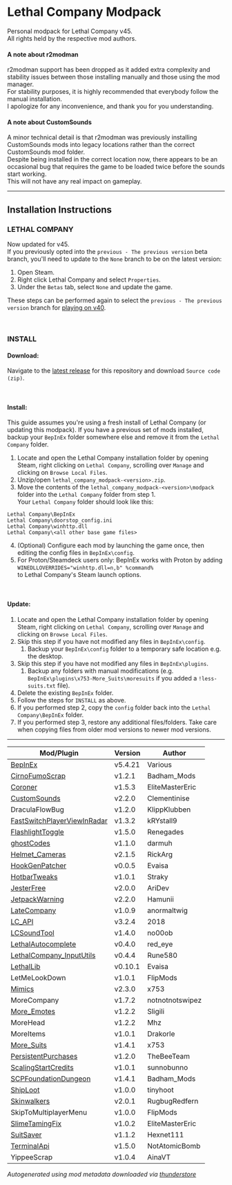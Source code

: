 # Lethal Company Modpack
Personal modpack for Lethal Company v45.\
All rights held by the respective mod authors.

#### A note about r2modman
r2modman support has been dropped as it added extra complexity and stability issues between those installing manually and those using the mod manager.\
For stability purposes, it is highly recommended that everybody follow the manual installation.\
I apologize for any inconvenience, and thank you for you understanding.

#### A note about CustomSounds
A minor technical detail is that r2modman was previously installing CustomSounds mods into legacy locations rather than the correct CustomSounds mod folder.\
Despite being installed in the correct location now, there appears to be an occasional bug that requires the game to be loaded twice before the sounds start working.\
This will not have any real impact on gameplay.

---
## Installation Instructions
### LETHAL COMPANY
Now updated for v45.\
If you previously opted into the `previous - The previous version` beta branch, you'll need to update to the `None` branch to be on the latest version:
1. Open Steam.
2. Right click Lethal Company and select `Properties`.
3. Under the `Betas` tab, select `None` and update the game.

These steps can be performed again to select the `previous - The previous version` branch for [playing on v40](https://github.com/konovic/lethal_company_modpack/releases/tag/v1.1.0).

<br>

### INSTALL

#### Download:
Navigate to the [latest release](https://github.com/konovic/lethal_company_modpack/releases/latest) for this repository and download `Source code (zip)`.

<br>

#### Install:
This guide assumes you're using a fresh install of Lethal Company (or updating this modpack). If you have a previous set of mods installed, backup your `BepInEx` folder somewhere else and remove it from the `Lethal Company` folder.
1. Locate and open the Lethal Company installation folder by opening Steam, right clicking on `Lethal Company`, scrolling over `Manage` and clicking on `Browse Local Files`.
2. Unzip/open `lethal_company_modpack-<version>.zip`.
3. Move the contents of the `lethal_company_modpack-<version>\modpack` folder into the `Lethal Company` folder from step 1.\
Your `Lethal Company` folder should look like this:
```
Lethal Company\BepInEx
Lethal Company\doorstop_config.ini
Lethal Company\winhttp.dll
Lethal Company\<all other base game files>
```
4. (Optional) Configure each mod by launching the game once, then editing the config files in `BepInEx\config`.
5. For Proton/Steamdeck users only: BepInEx works with Proton by adding\
`WINEDLLOVERRIDES="winhttp.dll=n,b" %command%`\
to Lethal Company's Steam launch options.

<br>

#### Update:
1. Locate and open the Lethal Company installation folder by opening Steam, right clicking on `Lethal Company`, scrolling over `Manage` and clicking on `Browse Local Files`.
2. Skip this step if you have not modified any files in `BepInEx\config`.
    1. Backup your `BepInEx\config` folder to a temporary safe location e.g. the desktop.
3. Skip this step if you have not modified any files in `BepInEx\plugins`.
    1. Backup any folders with manual modifications (e.g. `BepInEx\plugins\x753-More_Suits\moresuits` if you added a `!less-suits.txt` file).
4. Delete the existing `BepInEx` folder.
5. Follow the steps for `INSTALL` as above.
6. If you performed step 2, copy the `config` folder back into the `Lethal Company\BepInEx` folder.
7. If you performed step 3, restore any additional files/folders. Take care when copying files from older mod versions to newer mod versions.

---
| Mod/Plugin                                                                                 | Version | Author          |
| ------------------------------------------------------------------------------------------ | ------- | --------------- |
| [BepInEx](https://github.com/BepInEx/BepInEx/releases/tag/v5.4.21)                         | v5.4.21 | Various         |
| [CirnoFumoScrap](https://github.com/Badhamknibbs/Cirno-Fumo-Scrap-mod_LC)                  | v1.2.1  | Badham_Mods     |
| [Coroner](https://github.com/EliteMasterEric/Coroner)                                      | v1.5.3  | EliteMasterEric |
| [CustomSounds](https://github.com/clementinise/CustomSounds)                               | v2.2.0  | Clementinise    |
| DraculaFlowBug                                                                             | v1.2.0  | KlippKlubben    |
| [FastSwitchPlayerViewInRadar](https://github.com/kRYstall9/FastSwitchPlayerViewInRadarMOD) | v1.3.2  | kRYstall9       |
| [FlashlightToggle](https://github.com/redassser/Lc-Flashlight)                             | v1.5.0  | Renegades       |
| [ghostCodes](https://github.com/darmuh/ghostcodes)                                         | v1.1.0  | darmuh          |
| [Helmet_Cameras](https://github.com/The0therOne/Helmet_Cameras)                            | v2.1.5  | RickArg         |
| [HookGenPatcher](https://github.com/harbingerofme/Bepinex.Monomod.HookGenPatcher)          | v0.0.5  | Evaisa          |
| [HotbarTweaks](https://straky.fr)                                                          | v1.0.1  | Straky          |
| [JesterFree](https://github.com/AriDeve/JesterFree)                                        | v2.0.0  | AriDev          |
| [JetpackWarning](https://github.com/Hamunii/JetpackWarning)                                | v2.2.0  | Hamunii         |
| [LateCompany](https://github.com/ANormalTwig/LC-LateCompany)                               | v1.0.9  | anormaltwig     |
| [LC_API](https://github.com/steven4547466/LC-API)                                          | v3.2.4  | 2018            |
| [LCSoundTool](https://github.com/no00ob/LCSoundTool)                                       | v1.4.0  | no00ob          |
| [LethalAutocomplete](https://github.com/IlyaChichkov/LethalAutocompleteMod)                | v0.4.0  | red_eye         |
| [LethalCompany_InputUtils](https://github.com/Rune580/LethalCompanyInputUtils)             | v0.4.4  | Rune580         |
| [LethalLib](https://github.com/EvaisaDev/LethalLib)                                        | v0.10.1 | Evaisa          |
| LetMeLookDown                                                                              | v1.0.1  | FlipMods        |
| [Mimics](https://github.com/x753/Lethal-Company-Mimics)                                    | v2.3.0  | x753            |
| MoreCompany                                                                                | v1.7.2  | notnotnotswipez |
| [More_Emotes](https://www.youtube.com/watch?v=nugrbr8dvvk)                                 | v1.2.2  | Sligili         |
| MoreHead                                                                                   | v1.2.2  | Mhz             |
| MoreItems                                                                                  | v1.0.1  | Drakorle        |
| [More_Suits](https://github.com/x753/Lethal-Company-More-Suits)                            | v1.4.1  | x753            |
| [PersistentPurchases](https://github.com/NotSoEpic/PeristentPurchases)                     | v1.2.0  | TheBeeTeam      |
| [ScalingStartCredits](https://github.com/sunnobunno/ScalingStartCredits)                   | v1.0.1  | sunnobunno      |
| [SCPFoundationDungeon](https://github.com/Badhamknibbs/SCPCB_DunGen_LC/)                   | v1.4.1  | Badham_Mods     |
| [ShipLoot](https://github.com/tinyhoot/ShipLoot)                                           | v1.0.0  | tinyhoot        |
| [Skinwalkers](https://rugbug.net/skinwalkers)                                              | v2.0.1  | RugbugRedfern   |
| SkipToMultiplayerMenu                                                                      | v1.0.0  | FlipMods        |
| [SlimeTamingFix](https://github.com/EliteMasterEric/SlimeTamingFix)                        | v1.0.2  | EliteMasterEric |
| [SuitSaver](https://github.com/Hexnet111/SuitSaver)                                        | v1.1.2  | Hexnet111       |
| [TerminalApi](https://github.com/NotAtomicBomb/TerminalApi)                                | v1.5.0  | NotAtomicBomb   |
| YippeeScrap                                                                                | v1.0.4  | AinaVT          |

*Autogenerated using mod metadata downloaded via [thunderstore](https://thunderstore.io/c/lethal-company)*

